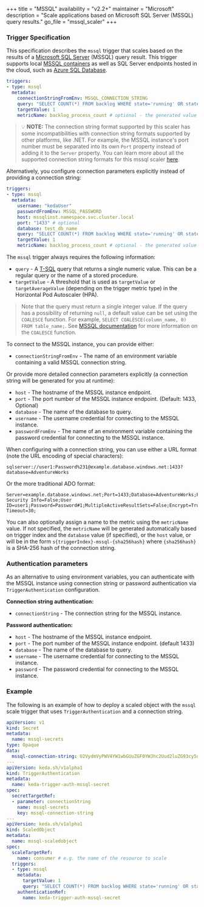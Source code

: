 +++
title = "MSSQL"
availability = "v2.2+"
maintainer = "Microsoft"
description = "Scale applications based on Microsoft SQL Server (MSSQL) query results."
go_file = "mssql_scaler"
+++

### Trigger Specification

This specification describes the `mssql` trigger that scales based on the results of a [Microsoft SQL Server](https://www.microsoft.com/sql-server/) (MSSQL) query result. This trigger supports local [MSSQL containers](https://hub.docker.com/_/microsoft-mssql-server) as well as SQL Server endpoints hosted in the cloud, such as [Azure SQL Database](https://azure.microsoft.com/services/sql-database/).

```yaml
triggers:
- type: mssql
  metadata:
    connectionStringFromEnv: MSSQL_CONNECTION_STRING
    query: "SELECT COUNT(*) FROM backlog WHERE state='running' OR state='queued'"
    targetValue: 1
    metricName: backlog_process_count # optional - the generated value would be `mssql-{sha256hash}`
```

> 💡 **NOTE:** The connection string format supported by this scaler has some incompatibilities with connection string formats supported by other platforms, like .NET. For example, the MSSQL instance's port number must be separated into its own `Port` property instead of adding it to the `Server` property. You can learn more about all the supported connection string formats for this mssql scaler [here](https://github.com/denisenkom/go-mssqldb#the-connection-string-can-be-specified-in-one-of-three-formats).

Alternatively, you configure connection parameters explicitly instead of providing a connection string:

```yaml
triggers:
- type: mssql
  metadata:
    username: "kedaUser"
    passwordFromEnv: MSSQL_PASSWORD
    host: mssqlinst.namespace.svc.cluster.local
    port: "1433" # optional
    database: test_db_name
    query: "SELECT COUNT(*) FROM backlog WHERE state='running' OR state='queued'"
    targetValue: 1
    metricName: backlog_process_count # optional - the generated value would be `mssql-test_db_name`
```

The `mssql` trigger always requires the following information:

- `query` - A [T-SQL](https://docs.microsoft.com/sql/t-sql/language-reference) query that returns a single numeric value. This can be a regular query or the name of a stored procedure.
- `targetValue` - A threshold that is used as `targetValue` or `targetAverageValue` (depending on the trigger metric type) in the Horizontal Pod Autoscaler (HPA).

> Note that the query must return a single integer value. If the query has a possibility of returning `null`, a default value can be set using the `COALESCE` function. For example, `SELECT COALESCE(column_name, 0) FROM table_name;`. See [MSSQL documentation](https://learn.microsoft.com/en-us/sql/t-sql/language-elements/coalesce-transact-sql) for more information on the `COALESCE` function.

To connect to the MSSQL instance, you can provide either:

- `connectionStringFromEnv` - The name of an environment variable containing a valid MSSQL connection string.

Or provide more detailed connection parameters explicitly (a connection string will be generated for you at runtime):

- `host` - The hostname of the MSSQL instance endpoint.
- `port` - The port number of the MSSQL instance endpoint. (Default: 1433, Optional)
- `database` - The name of the database to query.
- `username` - The username credential for connecting to the MSSQL instance.
- `passwordFromEnv` - The name of an environment variable containing the password credential for connecting to the MSSQL instance.

When configuring with a connection string, you can use either a URL format (note the URL encoding of special characters):

```
sqlserver://user1:Password%231@example.database.windows.net:1433?database=AdventureWorks
```

Or the more traditional ADO format:

```
Server=example.database.windows.net;Port=1433;Database=AdventureWorks;Persist Security Info=False;User ID=user1;Password=Password#1;MultipleActiveResultSets=False;Encrypt=True;TrustServerCertificate=False;Connection Timeout=30;
```

You can also optionally assign a name to the metric using the `metricName` value. If not specified, the `metricName` will be generated automatically based on trigger index and the `database` value (if specified), or the `host` value, or will be in the form `s{triggerIndex}-mssql-{sha256hash}` where `{sha256hash}` is a SHA-256 hash of the connection string.

### Authentication parameters

As an alternative to using environment variables, you can authenticate with the MSSQL instance using connection string or password authentication via `TriggerAuthentication` configuration.

**Connection string authentication:**

- `connectionString` - The connection string for the MSSQL instance.

**Password authentication:**

- `host` - The hostname of the MSSQL instance endpoint.
- `port` - The port number of the MSSQL instance endpoint. (default 1433)
- `database` - The name of the database to query.
- `username` - The username credential for connecting to the MSSQL instance.
- `password` - The password credential for connecting to the MSSQL instance.

### Example

The following is an example of how to deploy a scaled object with the `mssql` scale trigger that uses `TriggerAuthentication` and a connection string.

```yaml
apiVersion: v1
kind: Secret
metadata:
  name: mssql-secrets
type: Opaque
data:
  mssql-connection-string: U2VydmVyPWV4YW1wbGUuZGF0YWJhc2Uud2luZG93cy5uZXQ7cG9ydD0xNDMzO0RhdGFiYXNlPUFkdmVudHVyZVdvcmtzO1BlcnNpc3QgU2VjdXJpdHkgSW5mbz1GYWxzZTtVc2VyIElEPXVzZXIxO1Bhc3N3b3JkPVBhc3N3b3JkIzE7RW5jcnlwdD1UcnVlO1RydXN0U2VydmVyQ2VydGlmaWNhdGU9RmFsc2U7 # base64 encoded value of MSSQL connectionString of format "Server=example.database.windows.net;port=1433;Database=AdventureWorks;Persist Security Info=False;User ID=user1;Password=Password#1;Encrypt=True;TrustServerCertificate=False;"
---
apiVersion: keda.sh/v1alpha1
kind: TriggerAuthentication
metadata:
  name: keda-trigger-auth-mssql-secret
spec:
  secretTargetRef:
  - parameter: connectionString
    name: mssql-secrets
    key: mssql-connection-string
---
apiVersion: keda.sh/v1alpha1
kind: ScaledObject
metadata:
  name: mssql-scaledobject
spec:
  scaleTargetRef:
    name: consumer # e.g. the name of the resource to scale
  triggers:
  - type: mssql
    metadata:
      targetValue: 1
      query: "SELECT COUNT(*) FROM backlog WHERE state='running' OR state='queued'"
    authenticationRef:
      name: keda-trigger-auth-mssql-secret
```
